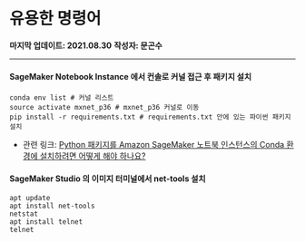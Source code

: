 # 유용한 명령어

**마지막 업데이트: 2021.08.30**
**작성자: 문곤수**

---

#### SageMaker Notebook Instance 에서 컨솔로 커널 접근 후 패키지 설치

```
conda env list # 커널 리스트
source activate mxnet_p36 # mxnet_p36 커널로 이동
pip install -r requirements.txt # requirements.txt 안에 있는 파이썬 패키지 설치

```
- 관련 링크: [Python 패키지를 Amazon SageMaker 노트북 인스턴스의 Conda 환경에 설치하려면 어떻게 해야 하나요?](https://aws.amazon.com/ko/premiumsupport/knowledge-center/sagemaker-python-package-conda/)

#### SageMaker Studio 의 이미지 터미널에서 net-tools 설치

```
apt update
apt install net-tools
netstat
apt install telnet
telnet
```

